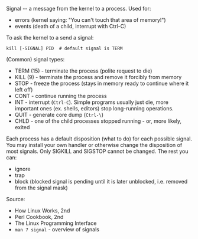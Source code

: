 Signal -- a message from the kernel to a process. Used for:
* errors (kernel saying: "You can't touch that area of memory!")
* events (death of a child, interrupt with Ctrl-C)

To ask the kernel to a send a signal:

    kill [-SIGNAL] PID  # default signal is TERM

(Common) signal types:
* TERM (15) - terminate the process (polite request to die)
* KILL (9) - terminate the process and remove it forcibly from memory
* STOP - freeze the process (stays in memory ready to continue where it left
    off)
* CONT - continue running the process
* INT - interrupt (`Ctrl-C`). Simple programs usually just die, more important ones (ex. shells, editors) stop long-running operations.
* QUIT - generate core dump (`Ctrl-\`)
* CHLD - one of the child processes stopped running - or, more likely, exited

Each process has a default disposition (what to do) for each possible signal. You may install your own handler or otherwise change the disposition of most signals. Only SIGKILL and SIGSTOP cannot be changed. The rest you can:
* ignore
* trap
* block (blocked signal is pending until it is later unblocked, i.e. removed from the signal mask)

Source:
* How Linux Works, 2nd
* Perl Cookbook, 2nd
* The Linux Programming Interface
* `man 7 signal` - overview of signals
